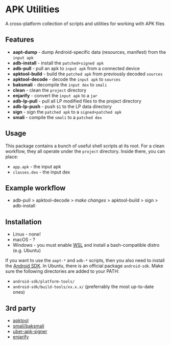 # APK Utilities
A cross-platform collection of scripts and utilities for working with APK files

## Features
* __aapt-dump__ - dump Android-specific data (resources, manifest) from the `input apk`
* __adb-install__ - install the `patched+signed apk`
* __adb-pull__ - pull an apk to `input apk` from a connected device
* __apktool-build__ - build the `patched apk` from previously decoded `sources`
* __apktool-decode__ - decode the `input apk` to `sources`
* __baksmali__ - decompile the `input dex` to `smali`
* __clean__ - clean the `project` directory
* __enjarify__ - convert the `input apk` to a `jar`
* __adb-lp-pull__ - pull all LP modified files to the project directory
* __adb-lp-push__ - push `$1` to the LP data directory
* __sign__ - sign the `patched apk` to a `signed+patched apk`
* __smali__ - compile the `smali` to a `patched dex`

## Usage
This package contains a bunch of useful shell scripts at its root. For a clean workflow, they all operate under the `project` directory. Inside there, you can place:
* `app.apk` - the input apk
* `classes.dex` - the input dex

## Example workflow
* adb-pull > apktool-decode > *make changes* > apktool-build > sign > adb-install

## Installation
* Linux - none!
* macOS - ?
* Windows - you must enable [WSL](https://docs.microsoft.com/en-us/windows/wsl/) and install a bash-compatible distro (e.g. Ubuntu)

If you want to use the `aapt-*` and `adb-*` scripts, then you also need to install the [Android SDK](https://developer.android.com/studio/#downloads
). In Ubuntu, there is an official package `android-sdk`. Make sure the following directories are added to your PATH:
* `android-sdk/platform-tools/`
* `android-sdk/build-tools/xx.x.x/` (preferrably the most up-to-date ones)

## 3rd party
* [apktool](https://github.com/iBotPeaches/Apktool)
* [smali/baksmali](https://github.com/JesusFreke/smali)
* [uber-apk-signer](https://github.com/patrickfav/uber-apk-signer)
* [enjarify](https://github.com/Storyyeller/enjarify)
